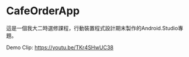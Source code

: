 # CafeOrderApp
這是一個我大二時選修課程，行動裝置程式設計期末製作的Android.Studio專題。

Demo Clip: https://youtu.be/TKr4SHwUC38
